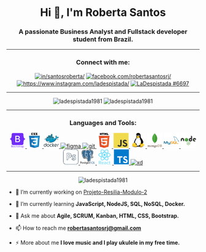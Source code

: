 <h1 align="center">Hi 👋, I'm Roberta Santos</h1>
<h3 align="center">A passionate Business Analyst and Fullstack developer student from Brazil.</h3>

<hr>

<h3 align="center">Connect with me:</h3>
<p align="center">
<a href="https://linkedin.com/in/in/santosroberta/" target="blank"><img align="center" src="https://cdn.jsdelivr.net/npm/simple-icons@3.0.1/icons/linkedin.svg" alt="in/santosroberta/" height="30" width="40" /></a>
<a href="https://fb.com/facebook.com/robertasantosrj/" target="blank"><img align="center" src="https://cdn.jsdelivr.net/npm/simple-icons@3.0.1/icons/facebook.svg" alt="facebook.com/robertasantosrj/" height="30" width="40" /></a>
<a href="https://instagram.com/https://www.instagram.com/ladespistada/" target="blank"><img align="center" src="https://cdn.jsdelivr.net/npm/simple-icons@3.0.1/icons/instagram.svg" alt="https://www.instagram.com/ladespistada/" height="30" width="40" /></a>
<a href="https://discord.gg/LaDespistada #6697" target="blank"><img align="center" src="https://cdn.jsdelivr.net/npm/simple-icons@3.0.1/icons/discord.svg" alt="LaDespistada #6697" height="30" width="40" /></a>
</p>

<hr>

<p align="center">
<img src="https://github-readme-stats.vercel.app/api/top-langs?username=ladespistada1981&show_icons=true&locale=en&layout=compact" alt="ladespistada1981" />
<img src="https://github-readme-streak-stats.herokuapp.com/?user=ladespistada1981&" alt="ladespistada1981" />
</p>

<hr>

<h3 align="center">Languages and Tools:</h3>
<p align="center"> <a href="https://getbootstrap.com" target="_blank"> <img src="https://raw.githubusercontent.com/devicons/devicon/master/icons/bootstrap/bootstrap-plain-wordmark.svg" alt="bootstrap" width="40" height="40"/> </a> <a href="https://www.w3schools.com/css/" target="_blank"> <img src="https://raw.githubusercontent.com/devicons/devicon/master/icons/css3/css3-original-wordmark.svg" alt="css3" width="40" height="40"/> </a> <a href="https://www.docker.com/" target="_blank"> <img src="https://raw.githubusercontent.com/devicons/devicon/master/icons/docker/docker-original-wordmark.svg" alt="docker" width="40" height="40"/> </a> <a href="https://www.figma.com/" target="_blank"> <img src="https://www.vectorlogo.zone/logos/figma/figma-icon.svg" alt="figma" width="40" height="40"/> </a> <a href="https://git-scm.com/" target="_blank"> <img src="https://www.vectorlogo.zone/logos/git-scm/git-scm-icon.svg" alt="git" width="40" height="40"/> </a> <a href="https://www.w3.org/html/" target="_blank"> <img src="https://raw.githubusercontent.com/devicons/devicon/master/icons/html5/html5-original-wordmark.svg" alt="html5" width="40" height="40"/> </a> <a href="https://developer.mozilla.org/en-US/docs/Web/JavaScript" target="_blank"> <img src="https://raw.githubusercontent.com/devicons/devicon/master/icons/javascript/javascript-original.svg" alt="javascript" width="40" height="40"/> </a> <a href="https://www.linux.org/" target="_blank"> <img src="https://raw.githubusercontent.com/devicons/devicon/master/icons/linux/linux-original.svg" alt="linux" width="40" height="40"/> </a> <a href="https://www.mongodb.com/" target="_blank"> <img src="https://raw.githubusercontent.com/devicons/devicon/master/icons/mongodb/mongodb-original-wordmark.svg" alt="mongodb" width="40" height="40"/> </a> <a href="https://www.mysql.com/" target="_blank"> <img src="https://raw.githubusercontent.com/devicons/devicon/master/icons/mysql/mysql-original-wordmark.svg" alt="mysql" width="40" height="40"/> </a> <a href="https://nodejs.org" target="_blank"> <img src="https://raw.githubusercontent.com/devicons/devicon/master/icons/nodejs/nodejs-original-wordmark.svg" alt="nodejs" width="40" height="40"/> </a> <a href="https://www.photoshop.com/en" target="_blank"> <img src="https://raw.githubusercontent.com/devicons/devicon/master/icons/photoshop/photoshop-line.svg" alt="photoshop" width="40" height="40"/> </a> <a href="https://www.postgresql.org" target="_blank"> <img src="https://raw.githubusercontent.com/devicons/devicon/master/icons/postgresql/postgresql-original-wordmark.svg" alt="postgresql" width="40" height="40"/> </a> <a href="https://reactjs.org/" target="_blank"> <img src="https://raw.githubusercontent.com/devicons/devicon/master/icons/react/react-original-wordmark.svg" alt="react" width="40" height="40"/> </a> <a href="https://www.typescriptlang.org/" target="_blank"> <img src="https://raw.githubusercontent.com/devicons/devicon/master/icons/typescript/typescript-original.svg" alt="typescript" width="40" height="40"/> </a> <a href="https://www.adobe.com/products/xd.html" target="_blank"> <img src="https://cdn.worldvectorlogo.com/logos/adobe-xd.svg" alt="xd" width="40" height="40"/> </a> </p>

<hr>

<p align="center"> <img src="https://komarev.com/ghpvc/?username=ladespistada1981&label=Profile%20views&color=0e75b6&style=flat" alt="ladespistada1981" /> </p>

- 🔭 I’m currently working on [Projeto-Resilia-Modulo-2](https://github.com/LaDespistada1981/Projeto-Resilia-Modulo-2)

- 🌱 I’m currently learning **JavaScript, NodeJS, SQL, NoSQL, Docker.**

- 💬 Ask me about **Agile, SCRUM, Kanban, HTML, CSS, Bootstrap.**

- 📫 How to reach me **robertasantosrj@gmail.com**

- ⚡ More about me **I love music and I play ukulele in my free time.**
